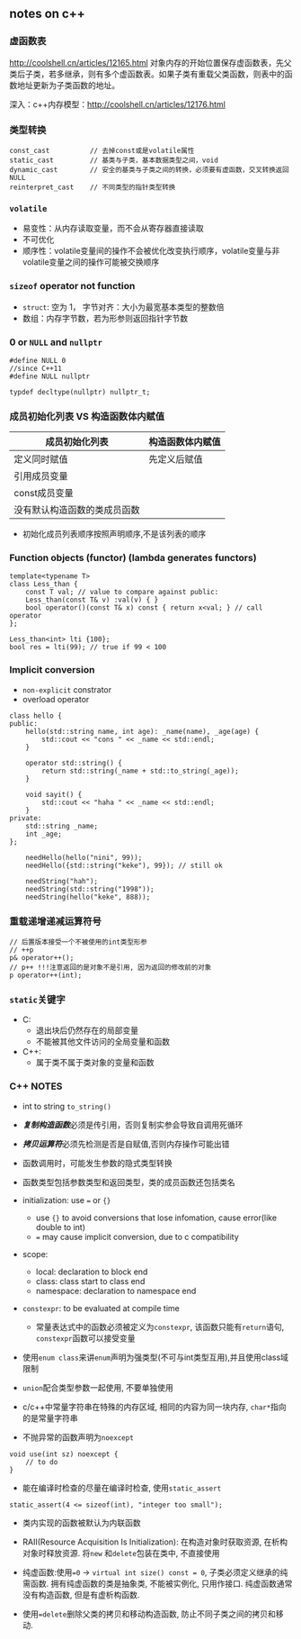 ## notes on c++

### 虚函数表
<http://coolshell.cn/articles/12165.html>
对象内存的开始位置保存虚函数表，先父类后子类，若多继承，则有多个虚函数表。如果子类有重载父类函数，则表中的函数地址更新为子类函数的地址。

深入：c++内存模型：<http://coolshell.cn/articles/12176.html>

### 类型转换

```
const_cast          // 去掉const或是volatile属性
static_cast         // 基类与子类，基本数据类型之间，void
dynamic_cast        // 安全的基类与子类之间的转换，必须要有虚函数，交叉转换返回NULL
reinterpret_cast    // 不同类型的指针类型转换
```

### `volatile`
- 易变性：从内存读取变量，而不会从寄存器直接读取
- 不可优化
- 顺序性：volatile变量间的操作不会被优化改变执行顺序，volatile变量与非volatile变量之间的操作可能被交换顺序

### `sizeof` operator not function
- `struct`: 空为 1， 字节对齐：大小为最宽基本类型的整数倍
- 数组：内存字节数，若为形参则返回指针字节数

### 0 or `NULL` and `nullptr`
```
#define NULL 0
//since C++11
#define NULL nullptr

typdef decltype(nullptr) nullptr_t;
```

### 成员初始化列表 VS 构造函数体内赋值
| 成员初始化列表 | 构造函数体内赋值 |
| ------------ | ------------ |
| 定义同时赋值   | 先定义后赋值 |
| 引用成员变量   | | 
| const成员变量 | |
| 没有默认构造函数的类成员函数 | |
- 初始化成员列表顺序按照声明顺序,不是该列表的顺序

### Function objects (functor) (lambda generates functors)
```
template<typename T> 
class Less_than {
    const T val; // value to compare against public:
    Less_than(const T& v) :val(v) { }
    bool operator()(const T& x) const { return x<val; } // call operator 
};

Less_than<int> lti {100};
bool res = lti(99); // true if 99 < 100
```

### Implicit conversion
- `non-explicit` constrator
- overload operator

```
class hello {
public:
    hello(std::string name, int age): _name(name), _age(age) {
        std::cout << "cons " << _name << std::endl;
    }
    
    operator std::string() {
        return std::string(_name + std::to_string(_age));
    }
    
    void sayit() {
        std::cout << "haha " << _name << std::endl;
    }
private:
    std::string _name;
    int _age;
};

    needHello(hello("nini", 99));
    needHello({std::string("keke"), 99}); // still ok
    
    needString("hah");
    needString(std::string("1998"));
    needString(hello("keke", 888));
```

### 重载递增递减运算符号
```
// 后置版本接受一个不被使用的int类型形参
// ++p
p& operator++();
// p++ !!!注意返回的是对象不是引用, 因为返回的修改前的对象 
p operator++(int);
```

### `static`关键字
- C:
    - 退出块后仍然存在的局部变量
    - 不能被其他文件访问的全局变量和函数
- C++:
    - 属于类不属于类对象的变量和函数    

### C++ NOTES 
- int to string `to_string()`

- ***复制构造函数***必须是传引用，否则复制实参会导致自调用死循环

- ***拷贝运算符***必须先检测是否是自赋值,否则内存操作可能出错

- 函数调用时，可能发生参数的隐式类型转换

- 函数类型包括参数类型和返回类型，类的成员函数还包括类名
  
- initialization: use `=` or `{}`
    - use `{}` to avoid conversions that lose infomation, cause error(like double to int)
    - `=` may cause implicit conversion, due to c compatibility

- scope:
    - local:        declaration to block end
    - class:        class start to class end
    - namespace:    declaration to namespace end

- `constexpr`: to be evaluated at compile time
    - 常量表达式中的函数必须被定义为`constexpr`, 该函数只能有`return`语句, `constexpr`函数可以接受变量

- 使用`enum class`来讲`enum`声明为强类型(不可与int类型互用),并且使用class域限制

- `union`配合类型参数一起使用, 不要单独使用

- c/c++中常量字符串在特殊的内存区域, 相同的内容为同一块内存, `char*`指向的是常量字符串

- 不抛异常的函数声明为`noexcept`

```
void use(int sz) noexcept {
    // to do
}
```

- 能在编译时检查的尽量在编译时检查, 使用`static_assert`
```
static_assert(4 <= sizeof(int), "integer too small");
```

- 类内实现的函数被默认为内联函数

- RAII(Resource Acquisition Is Initialization): 在构造对象时获取资源, 在析构对象时释放资源. 将`new` 和`delete`包装在类中, 不直接使用

- 纯虚函数:使用`=0` -> `virtual int size() const = 0`, 子类必须定义继承的纯需函数. 拥有纯虚函数的类是抽象类, 不能被实例化, 只用作接口. 纯虚函数通常没有构造函数, 但是有虚析构函数. 

- 使用`=delete`删除父类的拷贝和移动构造函数, 防止不同子类之间的拷贝和移动.
